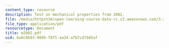 ```yaml
---
content_type: resource
description: Test on mechanical properties from 2002.
file: /media/https%3A/open-learning-course-data-rc.s3.amazonaws.com/3-225-electronic-and-mechanical-properties-of-materials-fall-2007/6a8c6b93989bf8f5aa24a7b7cd7945af_m2002.pdf
file_type: application/pdf
resourcetype: Document
title: m2002.pdf
uid: 6a8c6b93-989b-f8f5-aa24-a7b7cd7945af
---
```

